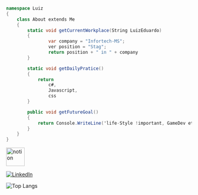```c#

namespace Luiz
{
    class About extends Me
    {
        static void getCurrentWorkplace(String LuizEduardo)
        {
                var company = "Infortech-MS";
                ver position = "Stag";
                return position + " in " + company 
        }

        static void getDailyPratice()
        {   
            return
                c#,
                Javascript,
                css
        }

        public void getFutureGoal()
        {
            return Console.WriteLine('life-Style !important, GameDev etc');
        }
    }
}
```
<a href="https://dandy-zephyr-8b8.notion.site/Programa-o-8ccded93336a4217bd52914f1a750845"> <img width="50px" src ="https://img.icons8.com/nolan/344/notion.png" alt="notion"></a>  

<a href="https://www.linkedin.com/in/luiz-eduardo-domingues-634156214/"><img src="https://img.shields.io/badge/LinkedIn--_.svg?style=social&logo=linkedin" alt="LinkedIn"></a>
    
![Top Langs](https://github-readme-stats.vercel.app/api/top-langs/?username=hit25082000&layout=compact&title_color=007bff&text_color=e7e7e7&icon_color=007bff&bg_color=171c28)


